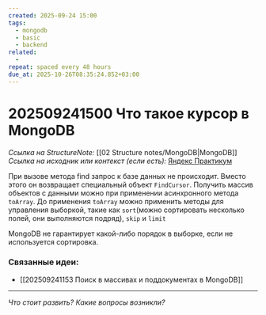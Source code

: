 ```yaml
---
created: 2025-09-24 15:00
tags:
  - mongodb
  - basic
  - backend
related:
  -
repeat: spaced every 48 hours
due_at: 2025-10-26T08:35:24.852+03:00
---
```

# 202509241500 Что такое курсор в MongoDB

*Ссылка на StructureNote:* [[02 Structure notes/MongoDB|MongoDB]]
*Ссылка на исходник или контекст (если есть):* [Яндекс Практикум](https://practicum.yandex.ru/learn/backend-nodejs/courses/16b47298-e20d-4fde-9619-1ab305039a00/sprints/564238/topics/3850c616-bd4c-4c66-987e-9b4e0b0f135c/lessons/d5029ec6-31a4-474b-a823-d980df4245c3/)

При вызове метода find запрос к базе данных не происходит. Вместо этого он возвращает специальный объект `FindCursor`. Получить массив объектов с данными можно при применении асинхронного метода `toArray`. До применения `toArray` можно применить методы для управления выборкой, такие как `sort`(можно сортировать несколько полей, они выполняются подряд), `skip` и `limit`

MongoDB не гарантирует какой-либо порядок в выборке, если не используется сортировка.

### Связанные идеи:

* [[202509241153 Поиск в массивах и поддокументах в MongoDB]]

---

*Что стоит развить? Какие вопросы возникли?*
